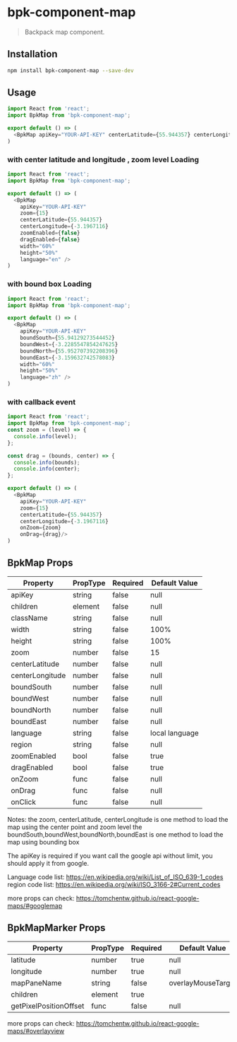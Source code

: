 # bpk-component-map

> Backpack map component.

## Installation

```sh
npm install bpk-component-map --save-dev
```

## Usage

```js
import React from 'react';
import BpkMap from 'bpk-component-map';

export default () => (
  <BpkMap apiKey="YOUR-API-KEY" centerLatitude={55.944357} centerLongitude={-3.1967116} />
)
```

### with center latitude and longitude , zoom level Loading

```js
import React from 'react';
import BpkMap from 'bpk-component-map';

export default () => (
  <BpkMap  
    apiKey="YOUR-API-KEY"
    zoom={15}
    centerLatitude={55.944357}
    centerLongitude={-3.1967116}
    zoomEnabled={false}
    dragEnabled={false}
    width="60%"
    height="50%"
    language="en" />
)

```

### with bound box Loading

```js
import React from 'react';
import BpkMap from 'bpk-component-map';

export default () => (
  <BpkMap  
    apiKey="YOUR-API-KEY"
    boundSouth={55.94129273544452}
    boundWest={-3.2285547854247625}
    boundNorth={55.952707392208396}
    boundEast={-3.159632742578083}
    width="60%"
    height="50%"
    language="zh" />
)

```


### with callback event

```js
import React from 'react';
import BpkMap from 'bpk-component-map';
const zoom = (level) => {
  console.info(level);
};

const drag = (bounds, center) => {
  console.info(bounds);
  console.info(center);
};

export default () => (
  <BpkMap  
    apiKey="YOUR-API-KEY"
    zoom={15}
    centerLatitude={55.944357}
    centerLongitude={-3.1967116}
    onZoom={zoom}
    onDrag={drag}/>
)

```

## BpkMap Props
| Property	      | PropType	| Required	| Default Value
| ---------       | --------  | --------  | ------------- |
| apiKey          | string    | false     | null          |
| children        | element   | false     | null          |
| className       | string    | false     | null          |
| width           | string    | false     | 100%          |
| height          | string    | false     | 100%          |
| zoom	          | number	  | false	    | 15            |
| centerLatitude  | number	  | false	    | null          |
| centerLongitude | number	  | false	    | null          |
| boundSouth	    | number	  | false	    | null          |
| boundWest	      | number	  | false	    | null          |
| boundNorth	    | number	  | false	    | null          |
| boundEast	      | number	  | false	    | null          |
| language	      | string	  | false	    | local language|
| region  	      | string	  | false	    | null          |
| zoomEnabled	    | bool	    | false	    | true          |
| dragEnabled	    | bool	    | false	    | true          |
| onZoom          | func	    | false		  | null          |
| onDrag          | func	    | false	    | null          |
| onClick         | func      | false     | null          |

Notes:
the zoom, centerLatitude, centerLongitude is one method to load the map using the center point and zoom level
the boundSouth,boundWest,boundNorth,boundEast is one method to load the map using bounding box 

The apiKey is required if you want call the google api without limit, you should apply it from google.

Language code list:
https://en.wikipedia.org/wiki/List_of_ISO_639-1_codes
region code list:
https://en.wikipedia.org/wiki/ISO_3166-2#Current_codes

more props can check: https://tomchentw.github.io/react-google-maps/#googlemap

## BpkMapMarker Props

| Property	                | PropType	| Required	| Default Value
| ---------                 | --------  | --------  | -------------               |
| latitude                  | number    | true      | null                        |
| longitude                 | number    | true      | null                        |
| mapPaneName               | string    | false     | overlayMouseTarget          |
| children                  | element   | true      |                             |
| getPixelPositionOffset    | func      | false     | null                        |

more props can check: https://tomchentw.github.io/react-google-maps/#overlayview